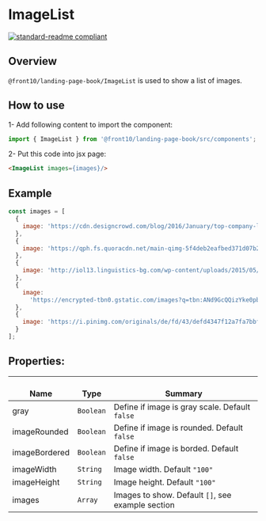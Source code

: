 # ImageList

[![standard-readme compliant](https://img.shields.io/badge/standard--readme-OK-green.svg?style=flat-square)](https://github.com/RichardLitt/standard-readme)

## Overview

`@front10/landing-page-book/ImageList` is used to show a list of images.

## How to use

1- Add following content to import the component:

```js
import { ImageList } from '@front10/landing-page-book/src/components';
```

2- Put this code into jsx page:

```html
<ImageList images={images}/>
```

## Example

```js
const images = [
  {
    image: 'https://cdn.designcrowd.com/blog/2016/January/top-company-logos-black/4_Nike_400.png'
  },
  {
    image: 'https://qph.fs.quoracdn.net/main-qimg-5f4deb2eafbed371d07b24cfe4a11f6e'
  },
  {
    image: 'http://iol13.linguistics-bg.com/wp-content/uploads/2015/05/Coca-Cola-Logo-Red.png'
  },
  {
    image:
      'https://encrypted-tbn0.gstatic.com/images?q=tbn:ANd9GcQQizYke0pb5GJsX7q7EhWSIKAcGNZv53eI2H_TTPfF3p5IKNpx'
  },
  {
    image: 'https://i.pinimg.com/originals/de/fd/43/defd4347f12a7fa7bbfa192be11532d6.png'
  }
];
```

## Properties:

| </br>Name     | </br>Type | </br>Summary                                      |
| ------------- | --------- | ------------------------------------------------- |
| gray          | `Boolean` | Define if image is gray scale. Default `false`    |
| imageRounded  | `Boolean` | Define if image is rounded. Default `false`       |
| imageBordered | `Boolean` | Define if image is borded. Default `false`        |
| imageWidth    | `String`  | Image width. Default `"100"`                      |
| imageHeight   | `String`  | Image height. Default `"100"`                     |
| images        | `Array`   | Images to show. Default `[]`, see example section |
